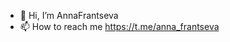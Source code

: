 - 👋 Hi, I’m AnnaFrantseva
- 📫 How to reach me https://t.me/anna_frantseva

<!---
AnnaFrantseva/AnnaFrantseva is a ✨ special ✨ repository because its `README.md` (this file) appears on your GitHub profile.
You can click the Preview link to take a look at your changes.
--->
